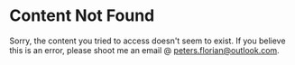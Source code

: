 # Content Not Found
Sorry, the content you tried to access doesn't seem to exist. 
If you believe this is an error, please shoot me an email @ [peters.florian@outlook.com](mailto:peters.florian@outlook.com).